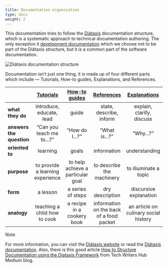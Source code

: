 ```yaml
---
title: Documentation organization
type: docs
weight: 2
---
```


This documentation tries to follow the [Diátaxis](https://diataxis.fr/) documentation structure, which is a systematic approach to technical documentation authoring. The only exception it [development documentation](../development) which we choose not to be part of the Diátaxis structure, but it is a common part of the software documentation.

<img class="center" src="https://diataxis.fr/_images/diataxis.png" alt="Diátaxis documentation structure"/>

Documentation isn’t just one thing, it is made up of four different parts which include — Tutorials, How-to guides, Explanations, and References.

|              | [Tutorials](../tutorials) | [How-to guides](../guides) | [References](../reference) | [Explanations](../explanations) |
|--------------|:---------:|:-------------:|:----------:|:------------:|
| **what they do** | introduce, educate, lead | guide | state, describe, inform | explain, clarify, discuss |
| **answers the question** | “Can you teach me to…?” | “How do I…?” | “What is…?” | “Why…?” |
| **oriented to** | learning | goals | information | understanding |
| **purpose** | to provide a learning experience | to help achieve a particular goal | to describe the machinery | to illuminate a topic |
| **form** | a lesson | a series of steps | dry description | discursive explanation |
| **analogy** | teaching a child how to cook | a recipe in a cookery book | information on the back of a food packet | an article on culinary social history |

> [!Note]
> For more information, you can visit the [Diátaxis website](https://diataxis.fr/) or read the [Diátaxis documentation](https://diataxis.fr/start-here/). Also, there is this good article [How to Structure Documentation using the Diataxis Framework](https://medium.com/@techwritershub/how-to-structure-documentation-using-the-diataxis-framework-70d4a5a61db7) from Tech Writers Hub Medium blog.
